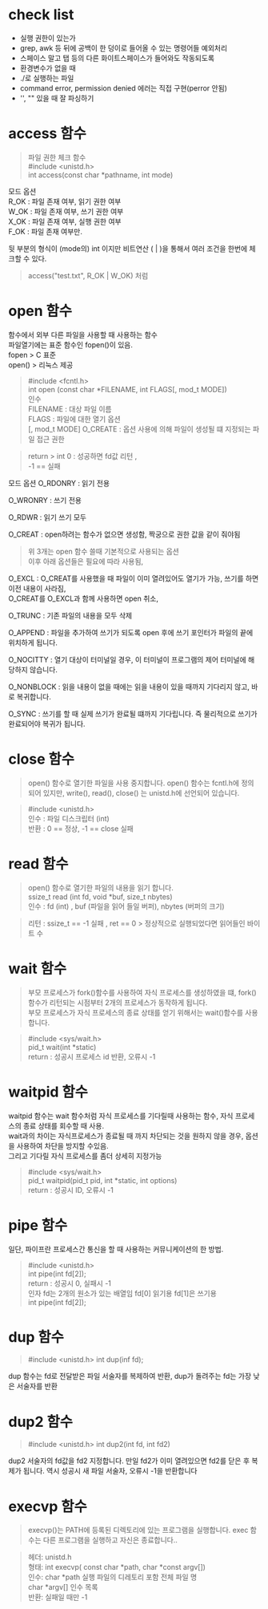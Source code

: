 # check list
- 실행 권한이 있는가
- grep, awk 등 뒤에 공백이 한 덩이로 들어올 수 있는 명령어들 예외처리
- 스페이스 말고 탭 등의 다른 화이트스페이스가 들어와도 작동되도록
- 환경변수가 없을 때
- ./로 실행하는 파일
- command error, permission denied 에러는 직접 구현(perror 안됨)
- '', "" 있을 때 잘 파싱하기

# access 함수
> 파일 권한 체크 함수 </br>
> #include <unistd.h> </br>
> int access(const char *pathname, int mode) </br>

모드 옵션 </br>
  R_OK : 파일 존재 여부, 읽기 권한 여부 </br>
  W_OK : 파일 존재 여부, 쓰기 권한 여부 </br>
  X_OK : 파일 존재 여부, 실행 권한 여부 </br>
  F_OK : 파일 존재 여부만. </br>

  뒷 부분의 형식이 (mode의) int 이지만 비트연산 ( | )을
  통해서 여러 조건을 한번에 체크할 수 있다.
> access("test.txt", R_OK | W_OK) 처럼

# open 함수

 함수에서 외부 다른 파일을 사용할 때 사용하는 함수 </br>
파일열기에는 표준 함수인 fopen()이 있음.</br> fopen > C 표준 </br>
open() > 리눅스 제공</br>

> #include <fcntl.h> </br>
> int open (const char *FILENAME, int FLAGS[, mod_t MODE]) </br>
인수 </br>
> FILENAME : 대상 파일 이름 </br>
> FLAGS : 파일에 대한 열기 옵션 </br>
> [, mod_t MODE] O_CREATE : 옵션 사용에 의해 파일이 생성될 떄 지정되는 파일 접근 권한 </br>

> return > int 0 : 성공하면 fd값 리턴 , </br> -1 == 실패 </br>

모드 옵션
  O_RDONRY : 읽기 전용 </br>
  
  O_WRONRY : 쓰기 전용 </br>
  
  O_RDWR : 읽기 쓰기 모두 </br>
  
  O_CREAT : open하려는 함수가 없으면 생성함, 짝궁으로 권한 값을 같이 줘야됨 </br>
  
 >위 3개는 open 함수 쓸때 기본적으로 사용되는 옵션 </br>
 >이후 아래 옵션들은 필요에 따라 사용됨, </br>
 >
  O_EXCL : O_CREAT를 사용했을 때 파일이 이미 열려있어도 열기가 가능, 쓰기를 하면 이전 내용이 사라짐, </br> O_CREAT를 O_EXCL과 함께 사용하면 open 취소,</br>
  
  O_TRUNC : 기존 파일의 내용을 모두 삭제 </br>
  
  O_APPEND : 파일을 추가하여 쓰기가 되도록 open 후에 쓰기 포인터가 파일의 끝에 위치하게 됩니다. </br>
  
  O_NOCITTY : 열기 대상이 터미널일 경우, 이 터미널이 프로그램의 제어 터미널에 해당하지 않습니다. </br>
  
  O_NONBLOCK : 읽을 내용이 없을 때에는 읽을 내용이 있을 때까지 기다리지 않고, 바로 복귀합니다. </br>
  
  O_SYNC : 쓰기를 할 때 실제 쓰기가 완료될 떄까지 기다립니다. 즉 물리적으로 쓰기가 완료되어야 복귀가 됩니다. </br>
  
# close 함수

> open() 함수로 열기한 파일을 사용 중지합니다. open() 함수는 fcntl.h에 정의 되어 있지만, write(), read(), close() 는 unistd.h에 선언되어 있습니다. </br>

> #include <unistd.h> </br>
> 인수 : 파일 디스크립터 (int) </br>
> 반환 : 0 == 정상, -1 == close 실패 </br>

# read 함수

> open() 함수로 열기한 파일의 내용을 읽기 합니다. </br>
> ssize_t read (int fd, void *buf, size_t nbytes) </br>
> 인수 : fd (int) , buf (파일을 읽어 들일 버퍼), nbytes (버퍼의 크기) </br>

> 리턴 : ssize_t == -1 실패 , ret == 0 > 정상적으로 실행되었다면 읽어들인 바이트 수 </br>

# wait 함수

> 부모 프로세스가 fork()함수를 사용하여 자식 프로세스를 생성하였을 떄, fork()함수가 리턴되는 시점부터 2개의 프로세스가 동작하게 됩니다.</br>
부모 프로세스가 자식 프로세스의 종료 상태를 얻기 위해서는 wait()함수를 사용합니다. </br>

> #include <sys/wait.h> </br>
> pid_t wait(int *static) </br>
> return : 성공시 프로세스 id 반환, 오류시 -1 </br>


# waitpid 함수

waitpid 함수는 wait 함수처럼 자식 프로세스를 기다릴때 사용하는 함수, 자식 프로세스의 종료 상태를 회수할 때 사용. </br>
wait과의 차이는 자식프로세스가 종료될 때 까지 차단되는 것을 원하지 않을 경우, 옵션을 사용하여 차단을 방지할 수있음. </br>
그리고 기다릴 자식 프로세스를 좀더 상세히 지정가능 </br>

> #include <sys/wait.h> </br>
> pid_t waitpid(pid_t pid, int *static, int options) </br>
> return : 성공시 ID, 오류시 -1 </br>

# pipe 함수

일단, 파이프란 프로세스간 통신을 할 때 사용하는 커뮤니케이션의 한 방법. 

> #include <unistd.h> </br>
> int pipe(int fd[2]); </br>
> return : 성공시 0, 실패시 -1 </br>
> 인자 fd는 2개의 원소가 있는 배열임 fd[0] 읽기용 fd[1]은 쓰기용 </br>
> int pipe(int fd[2]); </br>

# dup 함수

> #include <unistd.h>
> int dup(inf fd);

dup 함수는 fd로 전달받은 파일 서술자를 복제하여 반환, dup가 돌려주는 fd는 가장 낮은 서술자를 반환

# dup2 함수

> #include <unistd.h>
> int dup2(int fd, int fd2)

dup2 서술자의 fd값을 fd2 지정합니다. 만일 fd2가 이미 열려있으면 fd2를 닫은 후 복제가 됩니다. 역시 성공시 새 파일 서술자, 오류시 -1을 반환합니다 </br>

# execvp 함수
> execvp()는 PATH에 등록된 디렉토리에 있는 프로그램을 실행합니다. exec 함수는 다른 프로그램을 실행하고 자신은 종료합니다.. </br>

> 헤더: unistd.h </br>
> 형태: int execvp( const char *path, char *const argv[]) </br>
> 인수: char *path 실행 파일의 디레토리 포함 전체 파일 명 </br>
> char *argv[] 인수 목록 </br>
> 반환: 실패일 때만 -1 </br>

